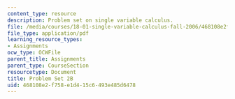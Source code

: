 ```yaml
---
content_type: resource
description: Problem set on single variable calculus.
file: /media/courses/18-01-single-variable-calculus-fall-2006/468108e2f758e1d415c6493e485d6478_ps2b.pdf
file_type: application/pdf
learning_resource_types:
- Assignments
ocw_type: OCWFile
parent_title: Assignments
parent_type: CourseSection
resourcetype: Document
title: Problem Set 2B
uid: 468108e2-f758-e1d4-15c6-493e485d6478
---
```

